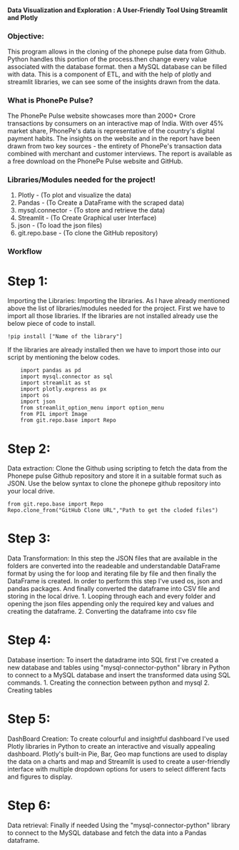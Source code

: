 ####  Data Visualization and Exploration : A User-Friendly Tool Using Streamlit and Plotly
###   Objective:
   This program allows in the cloning of the phonepe pulse data from Github. Python handles this portion of the process.then change every value associated with the database format. then a MySQL database can be filled with data. This is a component of ETL, and with the help of plotly and streamlit libraries, we can see some of the insights drawn from the data.
   
###  What is PhonePe Pulse?
   The PhonePe Pulse website showcases more than 2000+ Crore transactions by consumers on an interactive map of India. With over 45% market share, PhonePe's data is representative of the country's digital payment habits. The insights on the website and in the report have been drawn from two key sources - the entirety of PhonePe's transaction data combined with merchant and customer interviews. The report is available as a free download on the PhonePe Pulse website and GitHub.
    
###  Libraries/Modules needed for the project!
  1.  Plotly - (To plot and visualize the data)
  2.  Pandas - (To Create a DataFrame with the scraped data)
  3.  mysql.connector - (To store and retrieve the data)
  4.  Streamlit - (To Create Graphical user Interface)
  5.  json - (To load the json files)
  6.  git.repo.base - (To clone the GitHub repository)

###  Workflow
#  Step 1:
Importing the Libraries:
    Importing the libraries. As I have already mentioned above the list of libraries/modules needed for the project. First we have to import all those libraries. If the libraries are not installed already use the below piece of code to install.
    
    !pip install ["Name of the library"]
If the libraries are already installed then we have to import those into our script by mentioning the below codes.

        import pandas as pd
        import mysql.connector as sql
        import streamlit as st
        import plotly.express as px
        import os
        import json
        from streamlit_option_menu import option_menu
        from PIL import Image
        from git.repo.base import Repo
        
#  Step 2:
Data extraction:
    Clone the Github using scripting to fetch the data from the Phonepe pulse Github repository and store it in a suitable format such as JSON. Use the below syntax to clone the phonepe github repository into your local drive.

    from git.repo.base import Repo
    Repo.clone_from("GitHub Clone URL","Path to get the cloded files")

#  Step 3:
Data Transformation:
  In this step the JSON files that are available in the folders are converted into the readeable and understandable DataFrame format by using the for loop and iterating file by file and then finally the DataFrame is created. In order to perform this step I've used os, json and pandas packages. And finally converted the dataframe into CSV file and storing in the local drive.
      1.  Looping through each and every folder and opening the json files appending only the required key and values and creating the dataframe.
      2.    Converting the dataframe into csv file

#  Step 4:
Database insertion:
  To insert the datadrame into SQL first I've created a new database and tables using "mysql-connector-python" library in Python to connect to a MySQL database and insert the transformed data using SQL commands.
    1.  Creating the connection between python and mysql
    2.  Creating tables

#  Step 5:
DashBoard Creation:
   To create colourful and insightful dashboard I've used Plotly libraries in Python to create an interactive and visually appealing dashboard. Plotly's built-in Pie, Bar, Geo map functions are used to display the data on a charts and map and Streamlit is used to create a user-friendly interface with multiple dropdown options for users to select different facts and figures to display.

#   Step 6:
Data retrieval:
  Finally if needed Using the "mysql-connector-python" library to connect to the MySQL database and fetch the data into a Pandas dataframe.
